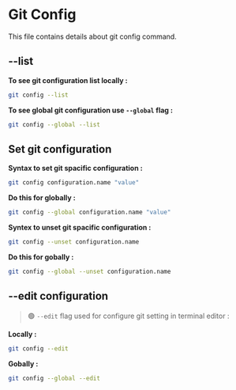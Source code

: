 Git Config
===========

This file contains details about git config command.

## --list

**To see git configuration list locally :**

```bash
git config --list
```

**To see global git configuration use `--global` flag :**

```bash
git config --global --list
```

## Set git configuration

**Syntax to set git spacific configuration :**

```bash
git config configuration.name "value"
```

**Do this for globally :**
```bash
git config --global configuration.name "value"
```

**Syntex to unset git spacific configuration :**
```bash
git config --unset configuration.name
```

**Do this for gobally :**
```bash 
git config --global --unset configuration.name
```

## --edit configuration

> 🟢 `--edit` flag used for configure git setting in terminal editor :

**Locally :**
```bash
git config --edit
```

**Gobally :**
```bash
git config --global --edit
```

